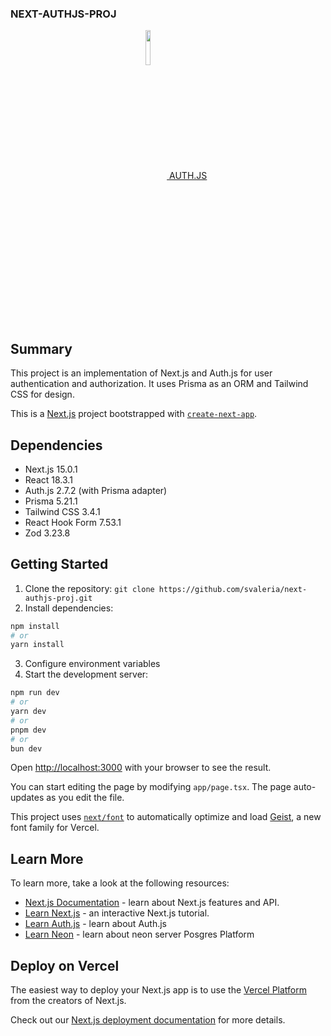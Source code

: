 ### NEXT-AUTHJS-PROJ
<div align="center">
    <a href="https://authjs.dev/">
        <img align="center" width="12%" src="https://authjs.dev/img/etc/logo-sm.webp"/>
        AUTH.JS
    </a>
</div>

## Summary
This project is an implementation of Next.js and Auth.js for user authentication and authorization. It uses Prisma as an ORM and Tailwind CSS for design.

This is a [Next.js](https://nextjs.org) project bootstrapped with [`create-next-app`](https://nextjs.org/docs/app/api-reference/cli/create-next-app).

## Dependencies
- Next.js 15.0.1
- React 18.3.1
- Auth.js 2.7.2 (with Prisma adapter)
- Prisma 5.21.1
- Tailwind CSS 3.4.1
- React Hook Form 7.53.1
- Zod 3.23.8

## Getting Started

1. Clone the repository: `git clone https://github.com/svaleria/next-authjs-proj.git`
2. Install dependencies: 

```bash
npm install 
# or 
yarn install
```

3. Configure environment variables
4. Start the development server:

```bash
npm run dev
# or
yarn dev
# or
pnpm dev
# or
bun dev
```

Open [http://localhost:3000](http://localhost:3000) with your browser to see the result.

You can start editing the page by modifying `app/page.tsx`. The page auto-updates as you edit the file.

This project uses [`next/font`](https://nextjs.org/docs/app/building-your-application/optimizing/fonts) to automatically optimize and load [Geist](https://vercel.com/font), a new font family for Vercel.

## Learn More

To learn more, take a look at the following resources:

- [Next.js Documentation](https://nextjs.org/docs) - learn about Next.js features and API.
- [Learn Next.js](https://nextjs.org/learn) - an interactive Next.js tutorial.
- [Learn Auth.js](https://authjs.dev/getting-started) - learn about Auth.js
- [Learn Neon](https://neon.tech/docs/introduction) - learn about neon server Posgres Platform

## Deploy on Vercel

The easiest way to deploy your Next.js app is to use the [Vercel Platform](https://vercel.com/new?utm_medium=default-template&filter=next.js&utm_source=create-next-app&utm_campaign=create-next-app-readme) from the creators of Next.js.

Check out our [Next.js deployment documentation](https://nextjs.org/docs/app/building-your-application/deploying) for more details.
